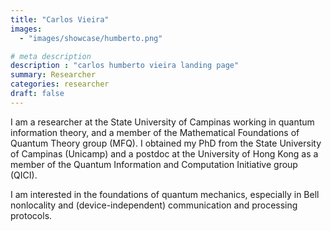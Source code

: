 ```yaml
---
title: "Carlos Vieira"
images: 
  - "images/showcase/humberto.png"

# meta description
description : "carlos humberto vieira landing page"
summary: Researcher
categories: researcher
draft: false
---
```



I am a researcher at the State University of Campinas working in quantum information theory, and a member of the Mathematical Foundations of Quantum Theory group (MFQ). I obtained my PhD from the State University of Campinas (Unicamp) and a postdoc at the University of Hong Kong as a member of the Quantum Information and Computation Initiative group (QICI).

I am interested in the foundations of quantum mechanics, especially in Bell nonlocality and (device-independent) communication and processing protocols.
